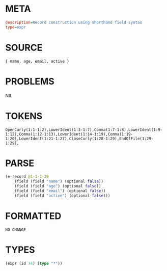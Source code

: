 # META
~~~ini
description=Record construction using shorthand field syntax
type=expr
~~~
# SOURCE
~~~roc
{ name, age, email, active }
~~~
# PROBLEMS
NIL
# TOKENS
~~~zig
OpenCurly(1:1-1:2),LowerIdent(1:3-1:7),Comma(1:7-1:8),LowerIdent(1:9-1:12),Comma(1:12-1:13),LowerIdent(1:14-1:19),Comma(1:19-1:20),LowerIdent(1:21-1:27),CloseCurly(1:28-1:29),EndOfFile(1:29-1:29),
~~~
# PARSE
~~~clojure
(e-record @1-1-1-29
	(field (field "name") (optional false))
	(field (field "age") (optional false))
	(field (field "email") (optional false))
	(field (field "active") (optional false)))
~~~
# FORMATTED
~~~roc
NO CHANGE
~~~
# TYPES
~~~clojure
(expr (id 74) (type "*"))
~~~
